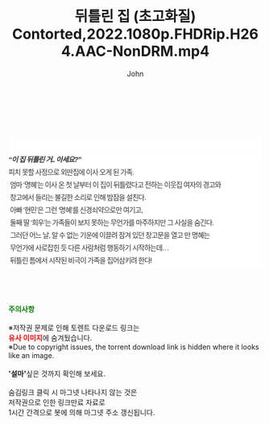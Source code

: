 ﻿---
layout: post
title:  "뒤틀린 집 (초고화질) Contorted,2022.1080p.FHDRip.H264.AAC-NonDRM.mp4"
author: John
categories: [ 영화 ]
tags: [  ]
image:  
description: "뒤틀린 집 (초고화질) Contorted,2022.1080p.FHDRip.H264.AAC-NonDRM.mp4 torrent 정보 공유"
toc: true
toc_sticky: true
---

<br>
<div class="view-img">
<a class="view_image" href="https://torrentmobile59.com/bbs/view_image.php?fn=%2Fdata%2Ffile%2Fmovie%2F1999782722_pYSPxeH5_7f9ec3cff3beb5337e363924102d55d81f3afc1e.jpg" target="_blank"><img alt="" class="img-tag" content="https://torrentmobile59.com/data/file/movie/1999782722_pYSPxeH5_7f9ec3cff3beb5337e363924102d55d81f3afc1e.jpg" itemprop="image" src="https://torrentmobile59.com/data/file/movie/1999782722_pYSPxeH5_7f9ec3cff3beb5337e363924102d55d81f3afc1e.jpg"/></a><a class="view_image" href="https://torrentmobile59.com/bbs/view_image.php?fn=%2Fdata%2Ffile%2Fmovie%2F1999782722_FYDtlBah_3dcf9cc09a12b65baf74410e25ddca2904081be3.jpg" target="_blank"><img alt="" class="img-tag" content="https://torrentmobile59.com/data/file/movie/1999782722_FYDtlBah_3dcf9cc09a12b65baf74410e25ddca2904081be3.jpg" itemprop="image" src="https://torrentmobile59.com/data/file/movie/1999782722_FYDtlBah_3dcf9cc09a12b65baf74410e25ddca2904081be3.jpg"/></a></div><div class="view-content" itemprop="description">
<p><br/></p><div class="title_area" style="margin:0px 0px 9px;padding:0px;list-style:none;font-size:12px;font-family:'나눔고딕', NanumGothic, '돋움', Dotum, Helvetica, 'AppleSDGothicNeo-Medium', AppleGothic, sans-serif;height:30px;float:none;background-color:rgb(255,255,255);"><h4 class="h_story" style="margin:5px 10px 0px 0px;padding:0px;list-style:none;font-size:12px;font-family:'돋움', sans-serif;height:18px;width:49px;background:url(&quot;https://ssl.pstatic.net/static/movie/2020/10/h_tx_sp5.png&quot;) no-repeat 0px -17px;float:left;"><strong class="blind" style="margin:0px;padding:0px;list-style:none;font-size:0px;font-family:inherit;color:inherit;width:1px;height:1px;line-height:0;">줄거리</strong></h4></div><h5 class="h_tx_story" style="margin:-7px 0px 1px;padding:0px;list-style:none;font-size:14px;font-family:'나눔고딕', NanumGothic, Helvetica, sans-serif;color:rgb(51,51,51);background-image:url(&quot;https://ssl.pstatic.net/static/movie/2014/01/blank.gif&quot;);letter-spacing:-1px;line-height:25px;background-color:rgb(255,255,255);">“이 집 뒤틀린 거.. 아세요?”</h5><p class="con_tx" style="margin-top:-1px;margin-bottom:-6px;list-style:none;font-size:14px;font-family:'나눔고딕', NanumGothic, '돋움', Dotum, Helvetica, 'AppleSDGothicNeo-Medium', AppleGothic, sans-serif;color:rgb(51,51,51);background-image:url(&quot;https://ssl.pstatic.net/static/movie/2014/01/blank.gif&quot;);letter-spacing:-1px;line-height:25px;background-color:rgb(255,255,255);">피치 못할 사정으로 외딴집에 이사 오게 된 가족.<br style="list-style:none;font-size:12px;font-family:'돋움', sans-serif;color:rgb(0,0,0);"/> 엄마 ‘명혜’는 이사 온 첫 날부터 이 집이 뒤틀렸다고 전하는 이웃집 여자의 경고와<br style="list-style:none;font-size:12px;font-family:'돋움', sans-serif;color:rgb(0,0,0);"/> 창고에서 들리는 불길한 소리로 인해 밤잠을 설친다.<br style="list-style:none;font-size:12px;font-family:'돋움', sans-serif;color:rgb(0,0,0);"/> 아빠 ‘현민’은 그런 ‘명혜’를 신경쇠약으로만 여기고,<br style="list-style:none;font-size:12px;font-family:'돋움', sans-serif;color:rgb(0,0,0);"/> 둘째 딸 ‘희우’는 가족들이 보지 못하는 무언가를 마주하지만 그 사실을 숨긴다.<br style="list-style:none;font-size:12px;font-family:'돋움', sans-serif;color:rgb(0,0,0);"/> 그러던 어느 날, 알 수 없는 기운에 이끌려 잠겨 있던 창고문을 열고 만 명혜는<br style="list-style:none;font-size:12px;font-family:'돋움', sans-serif;color:rgb(0,0,0);"/> 무언가에 사로잡힌 듯 다른 사람처럼 행동하기 시작하는데…<br style="list-style:none;font-size:12px;font-family:'돋움', sans-serif;color:rgb(0,0,0);"/> 뒤틀린 틈에서 시작된 비극이 가족을 집어삼키려 한다!</p> </div>
    
<br><br><br>
<p data-ke-size="size16"><b><span style="color: green;">주의사항</span></b><br /><br />※저작권 문제로 인해 토렌트 다운로드 링크는<br /><b><span style="color: red;">유사 이미지</span></b>에 숨겨뒀습니다.<br />※Due to copyright issues, the torrent download link is hidden where it looks like an image.<br /><br /><b>'설마'</b>싶은 것까지 확인해 보세요.<br /><br />숨김링크 클릭 시 마그넷 나타나지 않는 것은<br />저작권으로 인한 링크만료 자료로<br />1시간 간격으로 봇에 의해 마그넷 주소 갱신됩니다.</p>
